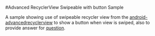 #Advanced RecyclerView Swipeable with button Sample 

A sample showing use of swipeable recycler view from the [android-advancedrecyclerview][1] to show a button when view is swiped, also to provide answer for [question][2].


[1]:https://github.com/h6ah4i/android-advancedrecyclerview
[2]:http://stackoverflow.com/questions/36134294/advanced-recyclerview-library-code-examples